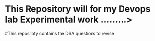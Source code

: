 # This Repository will for my Devops lab Experimental work .........>
#This repositoty contains the DSA questions to revise
